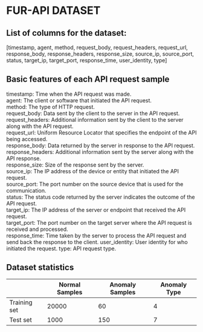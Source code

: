 # FUR-API DATASET

## List of columns for the dataset:
[timestamp,	agent,	method,	request_body,	request_headers,	request_url,	response_body,	response_headers,	response_size,	source_ip,	source_port,	status,	target_ip,	target_port,	response_time,	user_identity,	type]

## Basic features of each API request sample
timestamp: Time when the API request was made.  
agent: The client or software that initiated the API request.   
method: The type of HTTP request.  
request_body: Data sent by the client to the server in the API request.  
request_headers: Additional information sent by the client to the server along with the API request.  
request_url: Uniform Resource Locator that specifies the endpoint of the API being accessed.  
response_body: Data returned by the server in response to the API request.  
response_headers: Additional information sent by the server along with the API response.  
response_size: Size of the response sent by the server.  
source_ip: The IP address of the device or entity that initiated the API request.  
source_port: The port number on the source device that is used for the communication.   
status: The status code returned by the server indicates the outcome of the API request.  
target_ip: The IP address of the server or endpoint that received the API request.  
target_port: The port number on the target server where the API request is received and processed.  
response_time: Time taken by the server to process the API request and send back the response to the client.
user_identity: User identity for who initiated the request.
type: API request type.

## Dataset statistics 
|          | Normal Samples | Anomaly Samples | Anomaly Type |
| -------- | -------------- | --------------- | ------------ |
| Training set | 20000 | 60 | 4 |
| Test set | 1000 | 150 | 7 |

